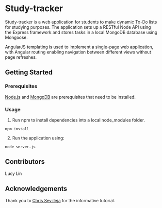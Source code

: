 Study-tracker
=======================
Study-tracker is a web application for students to make dynamic To-Do lists for studying purposes. The application sets up a RESTful Node API using the Express framework and stores tasks in a local MongoDB database using Mongoose. 

AngularJS templating is used to implement a single-page web application, with Angular routing enabling navigation between different views without page refreshes.

## Getting Started

### Prerequisites

[Node.js](https://nodejs.org/en/) and [MongoDB](mongodb.com/) are prerequisites that need to be installed.

### Usage
1. Run npm to install dependencies into a local node_modules folder.

```
npm install
```

2. Run the application using:
```
node server.js
```

## Contributors
Lucy Lin

## Acknowledgements

Thank you to [Chris Sevilleja](https://scotch.io/tutorials/creating-a-single-page-todo-app-with-node-and-angular) for the informative tutorial. 


